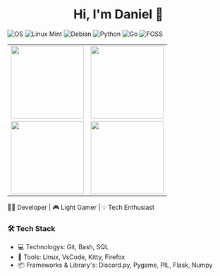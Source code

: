 <h1 align="center">Hi, I'm Daniel 👋</h1>

![OS](https://img.shields.io/badge/OS-Linux-informational?style=flat&logo=linux&logoColor=white)
![Linux Mint](https://img.shields.io/badge/Distro-Linux%20Mint-green?style=flat&logo=linuxmint&logoColor=white)
![Debian](https://img.shields.io/badge/Distro-Debian-red?style=flat&logo=debian&logoColor=white)
![Python](https://img.shields.io/badge/Python-3.10.12-blue?style=flat&logo=python&logoColor=white)
![Go](https://img.shields.io/badge/Go-1.22.5-00ADD8?style=flat&logo=go&logoColor=white)
![FOSS](https://img.shields.io/badge/-FOSS-3da639?style=flat&logo=opensourceinitiative&logoColor=white)

<table>
  <tr>
    <td>
      <img src="https://github-readme-streak-stats.herokuapp.com/?user=DHMorse&theme=tokyonight" height="165px"/>
    </td>
    <td>
      <img src="https://github-readme-activity-graph.vercel.app/graph?username=DHMorse&theme=tokyo-night" height="165px"/>
    </td>
  </tr>
  <tr>
    <td>
      <img src="https://github-readme-stats.vercel.app/api/top-langs/?username=DHMorse&layout=compact&theme=tokyonight" height="165px"/>
    </td>
    <td>
      <img src="https://github-readme-stats.vercel.app/api?username=DHMorse&show_icons=true&theme=tokyonight" height="165px"/>
    </td>
  </tr>
</table>


👨‍💻 Developer | 🎮 Light Gamer | 💡 Tech Enthusiast  

### 🛠️ Tech Stack
- 💻️ Technologys: Git, Bash, SQL 
- 🔧 Tools: Linux, VsCode, Kitty, Firefox
- 📦 Frameworks & Library's: Discord.py, Pygame, PIL, Flask, Numpy

<!--
**DHMorse/DHMorse** is a ✨ _special_ ✨ repository because its `README.md` (this file) appears on your GitHub profile.

Here are some ideas to get you started:

- 🔭 I’m currently working on ...
- 🌱 I’m currently learning ...
- 👯 I’m looking to collaborate on ...
- 🤔 I’m looking for help with ...
- 💬 Ask me about ...
- 📫 How to reach me: ...
- 😄 Pronouns: ...
- ⚡ Fun fact: ...
-->
